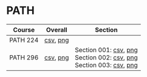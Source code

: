 # PATH

| Course | Overall | Section |
| ------ | ------- | ------- |
| PATH 224 | [csv](https://github.com/UCSD-Historical-Enrollment-Data/2024Spring/blob/main/overall/PATH%20224.csv), [png](https://raw.githubusercontent.com/UCSD-Historical-Enrollment-Data/2024Spring/main/plot_overall/PATH%20224.png) |  |
| PATH 296 | [csv](https://github.com/UCSD-Historical-Enrollment-Data/2024Spring/blob/main/overall/PATH%20296.csv), [png](https://raw.githubusercontent.com/UCSD-Historical-Enrollment-Data/2024Spring/main/plot_overall/PATH%20296.png) | Section 001: [csv](https://github.com/UCSD-Historical-Enrollment-Data/2024Spring/blob/main/section/PATH%20296_001.csv), [png](https://raw.githubusercontent.com/UCSD-Historical-Enrollment-Data/2024Spring/main/plot_section/PATH%20296_001.png)<br>Section 002: [csv](https://github.com/UCSD-Historical-Enrollment-Data/2024Spring/blob/main/section/PATH%20296_002.csv), [png](https://raw.githubusercontent.com/UCSD-Historical-Enrollment-Data/2024Spring/main/plot_section/PATH%20296_002.png)<br>Section 003: [csv](https://github.com/UCSD-Historical-Enrollment-Data/2024Spring/blob/main/section/PATH%20296_003.csv), [png](https://raw.githubusercontent.com/UCSD-Historical-Enrollment-Data/2024Spring/main/plot_section/PATH%20296_003.png) |
